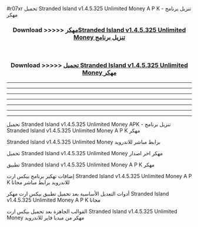 #r07xr تحميل Stranded Island v1.4.5.325 Unlimited Money  A P K - تنزيل برنامج مهكر



<div align="center">
<h3>Download >>>>> <a href="https://runaway1.web.app/?sq=Stranded Island v1.4.5.325 Unlimited Money ">مهكرStranded Island v1.4.5.325 Unlimited Money  تنزيل برنامج</a></h3><br>

<h3>Download >>>>> <a href="https://runaway1.web.app/?sq=Stranded Island v1.4.5.325 Unlimited Money ">تحميل Stranded Island v1.4.5.325 Unlimited Money  مهكر</a></h3>
</div>


----------------------------------------------------------

----------------------------------------------------------

----------------------------------------------------------

----------------------------------------------------------

----------------------------------------------------------

----------------------------------------------------------

----------------------------------------------------------

تحميل Stranded Island v1.4.5.325 Unlimited Money  APK - تنزيل برنامج Stranded Island v1.4.5.325 Unlimited Money  A P K مهكر

Stranded Island v1.4.5.325 Unlimited Money  برابط مباشر للاندرويد

تحميل Stranded Island v1.4.5.325 Unlimited Money  مهكر اخر اصدار

تطبيق Stranded Island v1.4.5.325 Unlimited Money  A P K مهكر

إضافات تهكير برنامج بيكس ارت Stranded Island v1.4.5.325 Unlimited Money  A P K للاندرويد برابط مباشر مجانا

أدوات التعديل الأساسية بعد تحميل تطبيق بيكس ارت مهكر Stranded Island v1.4.5.325 Unlimited Money  A P K مجانا

القوالب الجاهزة بعد تحميل بيكس ارت Stranded Island v1.4.5.325 Unlimited Money  مهكر من ميديا فاير للاندرويد


